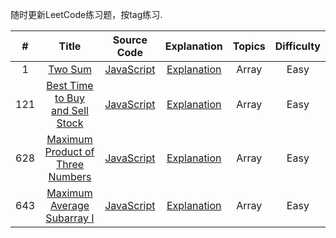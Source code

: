 随时更新LeetCode练习题，按tag练习.

| # | Title | Source Code | Explanation | Topics | Difficulty |
|:---:|:---:|:---:|:---:|:---:|:---:|
| 1 | [Two Sum](https://leetcode.com/problems/two-sum/description/) | [JavaScript](https://github.com/KtfwyCJ/Dalily_Algorithms/blob/master/LeetCode/Two%20Sum/Two%20Sum.js) | [Explanation](https://github.com/KtfwyCJ/Dalily_Algorithms/blob/master/LeetCode/Two%20Sum/Explanation.js) | Array | Easy |
| 121 | [Best Time to Buy and Sell Stock](https://leetcode.com/problems/best-time-to-buy-and-sell-stock/description/) | [JavaScript](https://github.com/KtfwyCJ/Dalily_Algorithms/blob/master/LeetCode/121-Best%20Time%20to%20Buy%20and%20Sell%20Stock/Best%20Time%20to%20Buy%20and%20Sell%20Stock.js) | [Explanation](https://github.com/KtfwyCJ/Dalily_Algorithms/blob/master/LeetCode/121-Best%20Time%20to%20Buy%20and%20Sell%20Stock/Explanation.js) | Array | Easy |
| 628 | [Maximum Product of Three Numbers](https://leetcode.com/problems/maximum-product-of-three-numbers/discuss/) | [JavaScript](https://github.com/KtfwyCJ/Dalily_Algorithms/blob/master/LeetCode/Maximum%20Product%20of%20Three%20Numbers/Maximum%20Product%20of%20Three%20Numbers.js) | [Explanation](https://github.com/KtfwyCJ/Dalily_Algorithms/blob/master/LeetCode/Maximum%20Product%20of%20Three%20Numbers/Explanation.js) | Array | Easy |
| 643 | [Maximum Average Subarray I](https://leetcode.com/problems/maximum-average-subarray-i/description/) | [JavaScript](https://github.com/KtfwyCJ/Dalily_Algorithms/blob/master/LeetCode/Maximum%20Average%20Subarray%201/Maximum%20Average%20Subarray%201.js) | [Explanation](https://github.com/KtfwyCJ/Dalily_Algorithms/blob/master/LeetCode/Maximum%20Average%20Subarray%201/Explanation.js) | Array | Easy |